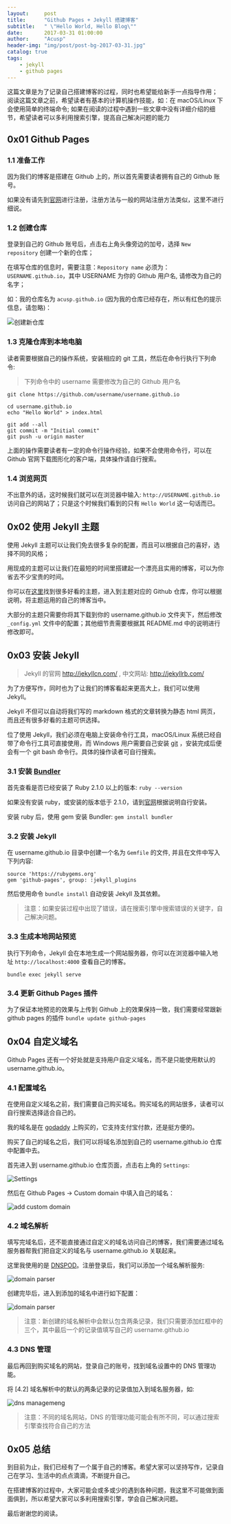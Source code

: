 ```yaml
---
layout:     post
title:      "Github Pages + Jekyll 搭建博客"
subtitle:   " \"Hello World, Hello Blog\""
date:       2017-03-31 01:00:00
author:     "Acusp"
header-img: "img/post/post-bg-2017-03-31.jpg"
catalog: true
tags:
    - jekyll
    - github pages
---
```




>
这篇文章是为了记录自己搭建博客的过程，同时也希望能给新手一点指导作用；
阅读这篇文章之前，希望读者有基本的计算机操作技能，如：在 macOS/Linux 下会使用简单的终端命令;
如果在阅读的过程中遇到一些文章中没有详细介绍的细节，希望读者可以多利用搜索引擎，提高自己解决问题的能力



## 0x01 Github Pages


### 1.1 准备工作

因为我们的博客是搭建在 Github 上的，所以首先需要读者拥有自己的 Github 账号。

如果没有请先到[官网](https://github.com/)进行注册，注册方法与一般的网站注册方法类似，这里不进行细说。


### 1.2 创建仓库

登录到自己的 Github 账号后，点击右上角头像旁边的加号，选择 `New repository` 创建一个新的仓库；

在填写仓库的信息时，需要注意：`Repository name` 必须为：`USERNAME.github.io`，其中 USERNAME 为你的 Github 用户名, 请修改为自己的名字；

如：我的仓库名为 `acusp.github.io` (因为我的仓库已经存在，所以有红色的提示信息，请忽略)：

![创建新仓库](/img/post/17-03-31-01-create-new-repository.png)


### 1.3 克隆仓库到本地电脑

读者需要根据自己的操作系统，安装相应的 git 工具，然后在命令行执行下列命令:

> 下列命令中的 username 需要修改为自己的 Github 用户名

```
git clone https://github.com/username/username.github.io

cd username.github.io
echo "Hello World" > index.html

git add --all
git commit -m "Initial commit"
git push -u origin master
```

上面的操作需要读者有一定的命令行操作经验，如果不会使用命令行，可以在 Github 官网下载图形化的客户端，具体操作请自行搜索。


### 1.4 浏览网页

不出意外的话，这时候我们就可以在浏览器中输入: `http://USERNAME.github.io` 访问自己的网站了；只是这个时候我们看到的只有 `Hello World` 这一句话而已。



## 0x02 使用 Jekyll 主题

使用 Jekyll 主题可以让我们免去很多复杂的配置，而且可以根据自己的喜好，选择不同的风格；

用现成的主题可以让我们在最短的时间里搭建起一个漂亮且实用的博客，可以为你省去不少宝贵的时间。

你可以在[这里](https://github.com/jekyll/jekyll/wiki/Themes)找到很多好看的主题，进入到主题对应的 Github 仓库，你可以根据说明，将主题运用的自己的博客当中。

大部分的主题只需要你将其下载到你的 username.github.io 文件夹下，然后修改 `_config.yml` 文件中的配置；其他细节责需要根据其 README.md 中的说明进行修改即可。




## 0x03 安装 Jekyll

> Jekyll 的官网 http://jekyllcn.com/ , 中文网站: http://jekyllrb.com/

为了方便写作，同时也为了让我们的博客看起来更高大上，我们可以使用 Jekyll。

Jekyll 不但可以自动将我们写的 markdown 格式的文章转换为静态 html 网页，而且还有很多好看的主题可供选择。

位了使用 Jekyll，我们必须在电脑上安装命令行工具，macOS/Linux 系统已经自带了命令行工具可直接使用，而 Windows 用户需要自己安装 [git](https://git-for-windows.github.io/) ，安装完成后便会有一个 git bash 命令行。具体的操作读者可自行搜索。


### 3.1 安装 [Bundler](http://bundler.io/)

首先查看是否已经安装了 Ruby 2.1.0 以上的版本: `ruby --version`

如果没有安装 ruby，或安装的版本低于 2.1.0，请到[官网](https://www.ruby-lang.org/en/downloads/)根据说明自行安装。

安装 ruby 后，使用 gem 安装 Bundler: `gem install bundler`


### 3.2 安装 Jekyll

在 username.github.io 目录中创建一个名为 `Gemfile` 的文件, 并且在文件中写入下列内容:

```
source 'https://rubygems.org'
gem 'github-pages', group: :jekyll_plugins
```

然后使用命令 `bundle install` 自动安装 Jekyll 及其依赖。

> 注意：如果安装过程中出现了错误，请在搜索引擎中搜索错误的关键字，自己解决问题。


### 3.3 生成本地网站预览

执行下列命令，Jekyll 会在本地生成一个网站服务器，你可以在浏览器中输入地址 `http://localhost:4000` 查看自己的博客。

```
bundle exec jekyll serve
```


### 3.4 更新 Github Pages 插件

为了保证本地预览的效果与上传到 Github 上的效果保持一致，我们需要经常跟新 github pages 的插件
``
bundle update github-pages
``



## 0x04 自定义域名

Github Pages 还有一个好处就是支持用户自定义域名，而不是只能使用默认的 username.github.io。


### 4.1 配置域名

在使用自定义域名之前，我们需要自己购买域名。购买域名的网站很多，读者可以自行搜索选择适合自己的。

我的域名是在 [godaddy](https://www.godaddy.com/) 上购买的，它支持支付宝付款，还是挺方便的。

购买了自己的域名之后，我们可以将域名添加到自己的 username.github.io 仓库中配置中去。

首先进入到 username.github.io 仓库页面，点击右上角的 `Settings`:

![Settings](/img/post/17-03-31-02-settings.png)

然后在 Github Pages -> Custom domain 中填入自己的域名：

![add custom domain](/img/post/17-03-31-03-add-custom-domain.png)


### 4.2 域名解析

填写完域名后，还不能直接通过自定义的域名访问自己的博客，我们需要通过域名服务器帮我们把自定义的域名与 username.github.io 关联起来。

这里我使用的是 [DNSPOD](https://www.dnspod.cn/)。注册登录后，我们可以添加一个域名解析服务:

![domain parser](/img/post/17-03-31-04-domain-parser.png)

创建完毕后，进入到添加的域名中进行如下配置：

![domain parser](/img/post/17-03-31-05-domain-parser.png)

> 注意：新创建的域名解析中会默认包含两条记录，我们只需要添加红框中的三个，其中最后一个的记录值填写自己的 username.github.io


### 4.3 DNS 管理

最后再回到购买域名的网站，登录自己的账号，找到域名设置中的 DNS 管理功能。

将 [4.2] 域名解析中的默认的两条记录的记录值加入到域名服务器，如:

![dns managemeng](/img/post/17-03-31-06-dns-management.png)

> 注意：不同的域名网站，DNS 的管理功能可能会有所不同，可以通过搜索引擎查找符合自己的方法



## 0x05 总结

到目前为止，我们已经有了一个属于自己的博客。希望大家可以坚持写作，记录自己在学习、生活中的点点滴滴，不断提升自己。

在搭建博客的过程中，大家可能会或多或少的遇到各种问题，我这里不可能做到面面俱到，所以希望大家可以多利用搜索引擎，学会自己解决问题。

最后谢谢您的阅读。
